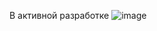 В активной разработке
![image](https://user-images.githubusercontent.com/105242673/230733854-a7976b90-96b3-4f3a-9fca-c4d41b9c798e.png)
